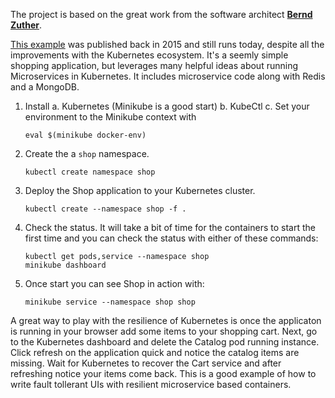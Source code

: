 The project is based on the great work from the software architect 
[**Bernd Zuther**](https://github.com/zutherb).

[This example](https://github.com/zutherb/AppStash/tree/543d00282875c2dce64e788b265a0f3b3fc217e2/kubernetes/example/shop) 
was published back in 2015 and still runs today, despite all the improvements 
with the Kubernetes ecosystem. It's a seemly simple shopping application, but 
leverages many helpful ideas about running Microservices in Kubernetes. It 
includes microservice code along with Redis and a MongoDB.  

1. Install 
   a. Kubernetes (Minikube is a good start)
   b. KubeCtl
   c. Set your environment to the Minikube context with
   
   ```eval $(minikube docker-env)```

2. Create the a `shop` namespace.

   ```kubectl create namespace shop```

3. Deploy the Shop application to your Kubernetes cluster.

   ```kubectl create --namespace shop -f .```

4. Check the status. It will take a bit of time for the containers to start the first time and 
you can check the status with either of these commands:

    ```
    kubectl get pods,service --namespace shop
    minikube dashboard
    ```

5. Once start you can see Shop in action with: 

    ```minikube service --namespace shop shop```

A great way to play with the resilience of Kubernetes is once the applicaton
is running in your browser add some items to your shopping cart. Next, go to 
the Kubernetes dashboard and delete the Catalog pod running instance. Click 
refresh on the application quick and notice the catalog items are missing. Wait 
for Kubernetes to recover the Cart service and after refreshing notice your 
items come back. This is a good example of how to write fault tollerant UIs 
with resilient microservice based containers.
